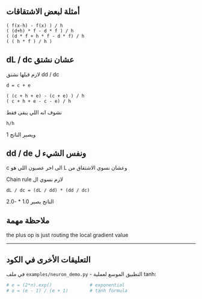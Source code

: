 ## أمثلة لبعض الاشتقاقات

```
( f(x-h) - f(x) ) / h
( (d+h) * f - d * f ) / h
( (d * f + h * f - d * f) / h
( ( h * f ) / h )
```

## dL / dc عشان نشتق

لازم قبلها نشتق
dd / dc

```
d = c + e

( (c + h + e) - (c + e) ) / h
( c + h + e - c - e) / h
```

نشوف انه اللي يبقى فقط
```
h/h
```
ويصير الناتج 1

## dd / de ونفس الشيء ل

c الى اخر عصبون اللي هو L وعشان نسوي الاشتقاق من

Chain rule لازم نسوي ال

```
dL / dc = (dL / dd) * (dd / dc)
```

الناتج يصير 1.0 * -2.0

## ملاحظة مهمة

the plus op is just routing the local gradient value

---

## التعليقات الأخرى في الكود

في ملف `examples/neuron_demo.py` - التطبيق الموسع لعملية tanh:

```python
# e = (2*n).exp()              # exponential
# o = (e - 1) / (e + 1)        # tanh formula
```

